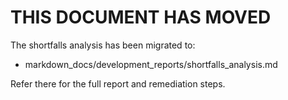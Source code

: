 <!-- MOVED_TO: markdown_docs/development_reports/shortfalls_analysis.md -->

# THIS DOCUMENT HAS MOVED

The shortfalls analysis has been migrated to:

- markdown_docs/development_reports/shortfalls_analysis.md

Refer there for the full report and remediation steps.
